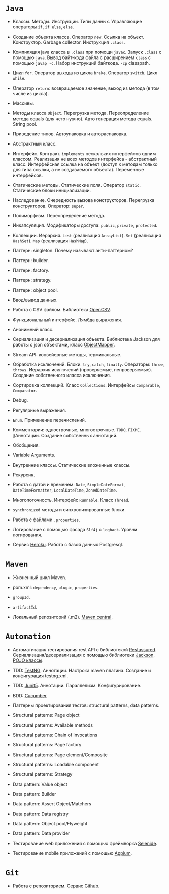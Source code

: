 # **`Java`**

* Классы. Методы. Инструкции. Типы данных. Управляющие операторы `if`, `if else`, `else`.

* Создание объекта класса. Оператор `new`. Ссылка на объект. Конструктор. Garbage collector. Инструкция `.class`.

* Компиляция java класса в `.class` при помощи `javac`. Запуск `.class` с помощью `java`. Вывод байт-кода файла с расширением `class` с помощью `javap -c`. Набор инструкций байткода. `-cp` classpath.

* Цикл `for`. Оператор выхода из цикла `brake`. Оператор `switch`. Цикл `while`.

* Оператор `return`: возвращаемое значение, выход из метода (в том числе из цикла).

* Массивы.

* Методы класса `Object`. Перегрузка метода. Переопределение метода equals (для чего нужно). Авто генерация метода equals. String pool.

* Приведение типов. Автоупаковка и автораспаковка.

* Абстрактный класс.

* Интерфейс. Контракт. `implements` нескольких интерфейсов одним классом. Реализация не всех методов интерфейса - абстрактный класс. Интерфейсная ссылка на объект (доступ к методам только для типа ссылки, а не создаваемого объекта). Переменные интерфейсов.

* Статические методы. Статические поля. Оператор `static`. Статические блоки инициализации.

* Наследование. Очередность вызова конструкторов. Перегрузка конструкторов. Оператор: `super`.

* Полиморфизм. Переопределение метода.

* Инкапсуляция. Модификаторы доступа: `public`, `private`, `protected`.

* Коллекции. Иерархия. `List` (реализация `ArrayList`). `Set` (реализация `HashSet`). `Map` (реализация `HashMap`).

* Паттерн: singleton. Почему называют анти-паттерном?

* Паттерн: builder.

* Паттерн: factory.

* Паттерн: strategy.

* Паттерн: object pool.

* Ввод/вывод данных.

* Работа с CSV файлом. Библиотека [OpenCSV](http://opencsv.sourceforge.net/).

* Функциональный интерфейс. Лямбда выражения.

* Анонимный класс.

* Сериализация и десериализация объекта. Библиотека Jackson для работы с json объектами, класс [ObjectMapper](https://mvnrepository.com/artifact/com.fasterxml.jackson.core/jackson-databind).

* Stream API: конвейерные методы, терминальные.

* Обработка исключений. Блоки: `try`, `catch`, `finally`. Операторы: `throw`, `throws`. Иерархия исключений (проверяемые, непроверяемые). Создание собственного класса исключения.

* Сортировка коллекций. Класс `Collections`. Интерфейсы `Comparable`, `Comparator`.

* Debug.

* Регулярные выражения.

* `Enum`. Применение перечислений.

* Комментарии: однострочные, многострочные. `TODO`, `FIXME`. `@`Аннотации. Создание собственных аннотаций.

* Обобщения.

* Variable Arguments.

* Внутренние классы. Статические вложенные классы.

* Рекурсия.

* Работа с датой и временем: `Date`, `SimpleDateFormat`, `DateTimeFormatter`, `LocalDateTime`, `ZonedDateTime`.

* Многопоточность. Интерфейс `Runnable`. Класс `Thread`.

* `synchronized` методы и синхронизированные блоки.

* Работа с файлами `.properties`.

* Логирование с помощью фасада `Slf4j` с `logback`. Уровни логирования.

* Сервис [Heroku](https://www.heroku.com). Работа с базой данных Postgresql.

# **`Maven`**

* Жизненный цикл Maven.

* pom.xml: `dependency`, `plugin`, `properties`.

* `groupId`.

* `artifactId`.

* Локальный репозиторий (.m2). [Maven central](https://mvnrepository.com/).

# **`Automation`**

* Автоматизация тестирования rest API с библиотекой [Restassured](https://rest-assured.io/). Сериализация/десериализация с помощью библиотеки [Jackson](https://mvnrepository.com/search?q=com.fasterxml.jackson.core). 
[POJO классы](https://json2csharp.com/json-to-pojo).

* TDD: [TestNG](https://testng.org/doc/). Аннотации. Настрока maven плагина. Создание и конфигурация testng.xml.

* TDD: [Junit5](https://junit.org/junit5/docs/current/user-guide/). Аннотации. Параллелизм. Конфигурирование.

* BDD: [Cucumber](https://cucumber.io/docs/installation/java/)

* Паттерны проектирования тестов: structural patterns, data patterns.

* Structural patterns: Page object

* Structural patterns: Available methods

* Structural patterns: Chain of invocations

* Structural patterns: Page factory

* Structural patterns: Page element/Composite

* Structural patterns: Loadable component

* Structural patterns: Strategy

* Data pattern: Value object

* Data pattern: Builder

* Data pattern: Assert Object/Matchers

* Data pattern: Data registry

* Data pattern: Object pool/Flyweight

* Data pattern: Data provider

* Тестирование web приложений с помощью фреймворка [Selenide](https://ru.selenide.org/).

* Тестирование mobile приложений с помощью [Appium](https://appium.io/).

# **`Git`**

* Работа с репозиторием. Сервис [Github](https://github.com/).
